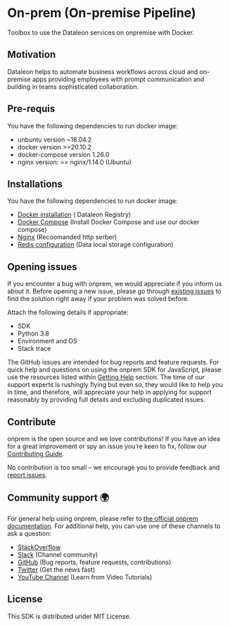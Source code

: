 # On-prem (On-premise Pipeline) 
Toolbox to use the Dataleon services on onpremise with Docker.

## Motivation

Dataleon helps to automate business workflows across cloud and on-premise apps providing employees with prompt communication and building in teams sophisticated collaboration.

## Pre-requis
You have the following dependencies to run docker image:
-   unbuntu version ~18.04.2
-   docker version >=20.10.2
-   docker-compose version 1.26.0
-   nginx version: >= nginx/1.14.0 (Ubuntu)

## Installations
You have the following dependencies to run docker image:
-   [Docker installation](https://github.com/dataleonlabs/onprem/wiki/1.-Docker-installation) ( Dataleon Registry)
-   [Docker Compose](https://github.com/dataleonlabs/onprem/wiki/2.-Docker-Compose) (Install Docker Compose and use our docker compose)
-   [Nginx](https://github.com/dataleonlabs/onprem/wiki/3.-Nginx) (Recoomanded http serber)
-   [Redis configuration](https://github.com/dataleonlabs/onprem/wiki/4.-Redis-configuration) (Data local storage configuration)

## Opening issues

If you encounter a bug with onprem, we would appreciate if you inform us about it.
Before opening a new issue, please go through [existing issues](https://github.com/youngapp/onprem/issues)
to find the solution right away if your problem was solved before.

Attach the following details if appropriate:

-   SDK
-   Python 3.8
-   Environment and OS
-   Stack trace

The GitHub issues are intended for bug reports and feature requests.
For quick help and questions on using the onprem SDK for JavaScript, please use the resources listed within [Getting Help](https://github.com/youngapp/onprem#getting-help) section. The time of our support experts is rushingly flying but even so, they would like to help you in time, and therefore, will appreciate your help in applying for support reasonably by providing full details and excluding duplicated issues.

## Contribute

onprem is the open source and we love contributions! If you have an idea for a great improvement or spy an issue you’re keen to fix, follow our [Contributing Guide](https://github.com/youngapp/onprem/blob/master/CONTRIBUTING.md).

No contribution is too small – we encourage you to provide feedback and [report issues](https://github.com/youngapp/onprem/issues).

## Community support 🌍

For general help using onprem, please refer to [the official onprem documentation](https://manual.youngapp.co/community/). For additional help, you can use one of these channels to ask a question:

-   [StackOverflow](http://stackoverflow.com/questions/tagged/onprem-vison)
-   [Slack](https://join.slack.com/t/onpremcommunity/shared_invite/enQtOTA2NTcxNjc1OTI2LTA3YmNjMWRhY2E1NjdkODE2MjU4ZTcxZmU0ZmYyMzkyMDliYjM3Nzk4YzI1NTEzYjA1MjYxNWJlNGFlMjIzMDY) (Channel community)
-   [GitHub](https://github.com/youngapp/onprem) (Bug reports, feature requests, contributions)
-   [Twitter](https://twitter.com/youngapp_pf) (Get the news fast)
-   [YouTube Channel](https://www.youtube.com/channel/UCPY1PeAXPQIgo29e4Z9u5cA) (Learn from Video Tutorials)

## License

This SDK is distributed under MIT License.

